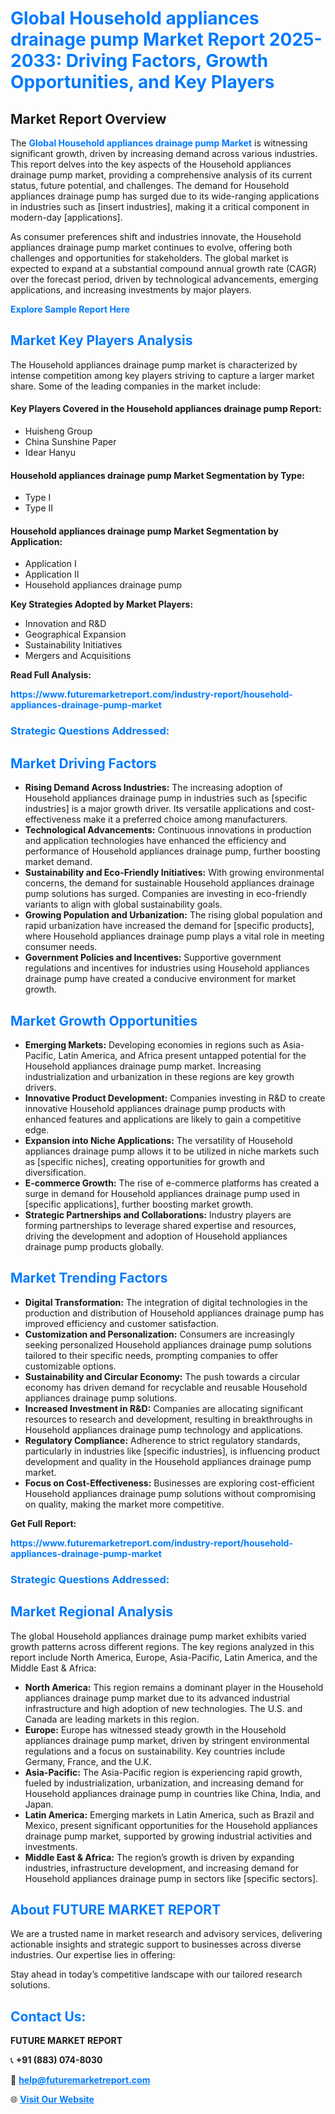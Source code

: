 <h1 style="color: #007BFF;">Global Household appliances drainage pump Market Report 2025-2033: Driving Factors, Growth Opportunities, and Key Players</h1>

<section id="overview">
<h2>Market Report Overview</h2>
<p>The <a href="https://www.futuremarketreport.com/industry-report/household-appliances-drainage-pump-market" style="color: #007BFF; text-decoration: none;"><strong>Global Household appliances drainage pump Market</strong></a> is witnessing significant growth, driven by increasing demand across various industries. This report delves into the key aspects of the Household appliances drainage pump market, providing a comprehensive analysis of its current status, future potential, and challenges. The demand for Household appliances drainage pump has surged due to its wide-ranging applications in industries such as [insert industries], making it a critical component in modern-day [applications].</p>
<p>As consumer preferences shift and industries innovate, the Household appliances drainage pump market continues to evolve, offering both challenges and opportunities for stakeholders. The global market is expected to expand at a substantial compound annual growth rate (CAGR) over the forecast period, driven by technological advancements, emerging applications, and increasing investments by major players.</p>
</section>

<section id="overview">
<p><a href="https://www.futuremarketreport.com/request-sample/reportId=111090" style="color: #007BFF; text-decoration: none;"><strong>Explore Sample Report Here</strong></a></p>
</section>

<section id="key-players">
<h2 style="color: #007BFF;">Market Key Players Analysis</h2>
<p>The Household appliances drainage pump market is characterized by intense competition among key players striving to capture a larger market share. Some of the leading companies in the market include:</p>
<h4>Key Players Covered in the Household appliances drainage pump Report:</h4>
<ul><li>Huisheng Group</li><li>China Sunshine Paper</li><li>Idear Hanyu</li></ul>
<h4>Household appliances drainage pump Market Segmentation by Type:</h4>
<ul><li>Type I</li><li>Type II</li></ul>

<h4>Household appliances drainage pump Market Segmentation by Application:</h4>
<ul><li>Application I</li><li>Application II</li><li>Household appliances drainage pump</li></ul>
<p><strong>Key Strategies Adopted by Market Players:</strong></p>
<ul>
<li>Innovation and R&D</li>
<li>Geographical Expansion</li>
<li>Sustainability Initiatives</li>
<li>Mergers and Acquisitions</li>
</ul>
</section>

<section>
<p><strong>Read Full Analysis: </strong></p><a href="https://www.futuremarketreport.com/industry-report/household-appliances-drainage-pump-market" style="color: #007BFF; text-decoration: none;"><strong>https://www.futuremarketreport.com/industry-report/household-appliances-drainage-pump-market</strong></a>
<h3 style="color: #007BFF;">Strategic Questions Addressed:</h3>
</section>

<section id="driving-factors">
<h2 style="color: #007BFF;">Market Driving Factors</h2>
<ul>
<li><strong>Rising Demand Across Industries:</strong> The increasing adoption of Household appliances drainage pump in industries such as [specific industries] is a major growth driver. Its versatile applications and cost-effectiveness make it a preferred choice among manufacturers.</li>
<li><strong>Technological Advancements:</strong> Continuous innovations in production and application technologies have enhanced the efficiency and performance of Household appliances drainage pump, further boosting market demand.</li>
<li><strong>Sustainability and Eco-Friendly Initiatives:</strong> With growing environmental concerns, the demand for sustainable Household appliances drainage pump solutions has surged. Companies are investing in eco-friendly variants to align with global sustainability goals.</li>
<li><strong>Growing Population and Urbanization:</strong> The rising global population and rapid urbanization have increased the demand for [specific products], where Household appliances drainage pump plays a vital role in meeting consumer needs.</li>
<li><strong>Government Policies and Incentives:</strong> Supportive government regulations and incentives for industries using Household appliances drainage pump have created a conducive environment for market growth.</li>
</ul>
</section>

<section id="growth-opportunities">
<h2 style="color: #007BFF;">Market Growth Opportunities</h2>
<ul>
<li><strong>Emerging Markets:</strong> Developing economies in regions such as Asia-Pacific, Latin America, and Africa present untapped potential for the Household appliances drainage pump market. Increasing industrialization and urbanization in these regions are key growth drivers.</li>
<li><strong>Innovative Product Development:</strong> Companies investing in R&D to create innovative Household appliances drainage pump products with enhanced features and applications are likely to gain a competitive edge.</li>
<li><strong>Expansion into Niche Applications:</strong> The versatility of Household appliances drainage pump allows it to be utilized in niche markets such as [specific niches], creating opportunities for growth and diversification.</li>
<li><strong>E-commerce Growth:</strong> The rise of e-commerce platforms has created a surge in demand for Household appliances drainage pump used in [specific applications], further boosting market growth.</li>
<li><strong>Strategic Partnerships and Collaborations:</strong> Industry players are forming partnerships to leverage shared expertise and resources, driving the development and adoption of Household appliances drainage pump products globally.</li>
</ul>
</section>

<section id="trending-factors">
<h2 style="color: #007BFF;">Market Trending Factors</h2>
<ul>
<li><strong>Digital Transformation:</strong> The integration of digital technologies in the production and distribution of Household appliances drainage pump has improved efficiency and customer satisfaction.</li>
<li><strong>Customization and Personalization:</strong> Consumers are increasingly seeking personalized Household appliances drainage pump solutions tailored to their specific needs, prompting companies to offer customizable options.</li>
<li><strong>Sustainability and Circular Economy:</strong> The push towards a circular economy has driven demand for recyclable and reusable Household appliances drainage pump solutions.</li>
<li><strong>Increased Investment in R&D:</strong> Companies are allocating significant resources to research and development, resulting in breakthroughs in Household appliances drainage pump technology and applications.</li>
<li><strong>Regulatory Compliance:</strong> Adherence to strict regulatory standards, particularly in industries like [specific industries], is influencing product development and quality in the Household appliances drainage pump market.</li>
<li><strong>Focus on Cost-Effectiveness:</strong> Businesses are exploring cost-efficient Household appliances drainage pump solutions without compromising on quality, making the market more competitive.</li>
</ul>
</section>

<section>
<p><strong>Get Full Report: </strong></p><a href="https://www.futuremarketreport.com/industry-report/household-appliances-drainage-pump-market" style="color: #007BFF; text-decoration: none;"><strong>https://www.futuremarketreport.com/industry-report/household-appliances-drainage-pump-market</strong></a>
<h3 style="color: #007BFF;">Strategic Questions Addressed:</h3>
</section>


<section id="regional-analysis">
<h2 style="color: #007BFF;">Market Regional Analysis</h2>
<p>The global Household appliances drainage pump market exhibits varied growth patterns across different regions. The key regions analyzed in this report include North America, Europe, Asia-Pacific, Latin America, and the Middle East & Africa:</p>
<ul>
<li><strong>North America:</strong> This region remains a dominant player in the Household appliances drainage pump market due to its advanced industrial infrastructure and high adoption of new technologies. The U.S. and Canada are leading markets in this region.</li>
<li><strong>Europe:</strong> Europe has witnessed steady growth in the Household appliances drainage pump market, driven by stringent environmental regulations and a focus on sustainability. Key countries include Germany, France, and the U.K.</li>
<li><strong>Asia-Pacific:</strong> The Asia-Pacific region is experiencing rapid growth, fueled by industrialization, urbanization, and increasing demand for Household appliances drainage pump in countries like China, India, and Japan.</li>
<li><strong>Latin America:</strong> Emerging markets in Latin America, such as Brazil and Mexico, present significant opportunities for the Household appliances drainage pump market, supported by growing industrial activities and investments.</li>
<li><strong>Middle East & Africa:</strong> The region’s growth is driven by expanding industries, infrastructure development, and increasing demand for Household appliances drainage pump in sectors like [specific sectors].</li>
</ul>
</section>

<footer>
<h2 style="color: #007BFF;">About FUTURE MARKET REPORT</h2>
<p>We are a trusted name in market research and advisory services, delivering actionable insights and strategic support to businesses across diverse industries. Our expertise lies in offering:</p>

<p>Stay ahead in today’s competitive landscape with our tailored research solutions.</p>

<h2 style="color: #007BFF;">Contact Us:</h2>
<p><strong>FUTURE MARKET REPORT</strong></p>
<p>📞 <strong>+91 (883) 074-8030</strong></p>
<p>📧 <strong><a href="mailto:help@futuremarketreport.com" style="color: #007BFF;">help@futuremarketreport.com</a></strong></p>
<p>🌐 <strong><a href="https://www.futuremarketreport.com/" style="color: #007BFF;">Visit Our Website</a></strong></p>
</footer>